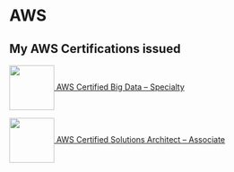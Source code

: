 # AWS

## My AWS Certifications issued

[<img height="80" width="80" src="https://images.credly.com/size/680x680/images/1e4003a1-ffd4-4eb9-a9da-e14f486255d9/image.png" valign="middle"/> AWS Certified Big Data – Specialty](https://www.credly.com/badges/5e4cbcc8-595c-4c05-8028-34c2a60ec632)

[<img height="80" width="80" src="https://images.credly.com/size/680x680/images/0e284c3f-5164-4b21-8660-0d84737941bc/image.png" valign="middle"/> AWS Certified Solutions Architect – Associate](https://www.credly.com/badges/897f2c99-6350-4f3e-913d-af0329e3ae48)
